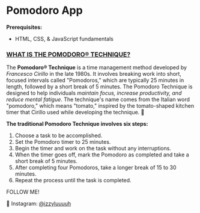 # Pomodoro App

**Prerequisites:**

- HTML, CSS, & JavaScript fundamentals

### [WHAT IS THE POMODORO® TECHNIQUE?](https://www.pomodorotechnique.com/)

The **Pomodoro® Technique** is a time management method developed by _Francesco Cirillo_ in the late 1980s. It involves breaking work into short, focused intervals called "Pomodoros," which are typically 25 minutes in length, followed by a short break of 5 minutes. The Pomodoro Technique is designed to help individuals _maintain focus, increase productivity, and reduce mental fatigue_. The technique's name comes from the Italian word "pomodoro," which means "tomato," inspired by the tomato-shaped kitchen timer that Cirillo used while developing the technique. 🍅

**The traditional Pomodoro Technique involves six steps:**

1. Choose a task to be accomplished.
2. Set the Pomodoro timer to 25 minutes.
3. Begin the timer and work on the task without any interruptions.
4. When the timer goes off, mark the Pomodoro as completed and take a short break of 5 minutes.
5. After completing four Pomodoros, take a longer break of 15 to 30 minutes.
6. Repeat the process until the task is completed.

FOLLOW ME!

💙 Instagram: [@izzyluuuuh](https://www.instagram.com/izzyluuuuh/)
